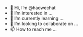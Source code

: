 - 👋 Hi, I’m @haowechat
- 👀 I’m interested in ...
- 🌱 I’m currently learning ...
- 💞️ I’m looking to collaborate on ...
- 📫 How to reach me ...

<!---
haowechat/haowechat is a ✨ special ✨ repository because its `README.md` (this file) appears on your GitHub profile.
You can click the Preview link to take a look at your changes.
--->
